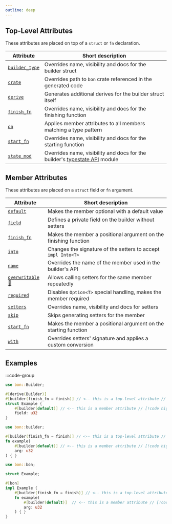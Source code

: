 ```yaml
---
outline: deep
---
```


## Top-Level Attributes

These attributes are placed on top of a `struct` or `fn` declaration.

| Attribute                                          | Short description                                                                                    |
| -------------------------------------------------- | ---------------------------------------------------------------------------------------------------- |
| [`builder_type`](./builder/top-level/builder_type) | Overrides name, visibility and docs for the builder struct                                           |
| [`crate`](./builder/top-level/crate)               | Overrides path to `bon` crate referenced in the generated code                                       |
| [`derive`](./builder/top-level/derive)             | Generates additional derives for the builder struct itself                                           |
| [`finish_fn`](./builder/top-level/finish_fn)       | Overrides name, visibility and docs for the finishing function                                       |
| [`on`](./builder/top-level/on)                     | Applies member attributes to all members matching a type pattern                                     |
| [`start_fn`](./builder/top-level/start_fn)         | Overrides name, visibility and docs for the starting function                                        |
| [`state_mod`](./builder/top-level/state_mod)       | Overrides name, visibility and docs for the builder's [typestate API](../guide/typestate-api) module |

## Member Attributes

These attributes are placed on a `struct` field or `fn` argument.

| Attribute                                          | Short description                                                |
| -------------------------------------------------- | ---------------------------------------------------------------- |
| [`default`](./builder/member/default)              | Makes the member optional with a default value                   |
| [`field`](./builder/member/field)                  | Defines a private field on the builder without setters           |
| [`finish_fn`](./builder/member/finish_fn)          | Makes the member a positional argument on the finishing function |
| [`into`](./builder/member/into)                    | Changes the signature of the setters to accept `impl Into<T>`    |
| [`name`](./builder/member/name)                    | Overrides the name of the member used in the builder's API       |
| [`overwritable` 🔬](./builder/member/overwritable) | Allows calling setters for the same member repeatedly            |
| [`required`](./builder/member/required)            | Disables `Option<T>` special handling, makes the member required |
| [`setters`](./builder/member/setters)              | Overrides name, visibility and docs for setters                  |
| [`skip`](./builder/member/skip)                    | Skips generating setters for the member                          |
| [`start_fn`](./builder/member/start_fn)            | Makes the member a positional argument on the starting function  |
| [`with`](./builder/member/with)                    | Overrides setters' signature and applies a custom conversion     |

## Examples

:::code-group

```rust [Struct]
use bon::Builder;

#[derive(Builder)]
#[builder(finish_fn = finish)] // <-- this is a top-level attribute // [!code highlight]
struct Example {
    #[builder(default)] // <-- this is a member attribute // [!code highlight]
    field: u32
}
```

```rust [Function]
use bon::builder;

#[builder(finish_fn = finish)] // <-- this is a top-level attribute // [!code highlight]
fn example(
    #[builder(default)] // <-- this is a member attribute // [!code highlight]
    arg: u32
) { }
```

```rust [Method]
use bon::bon;

struct Example;

#[bon]
impl Example {
    #[builder(finish_fn = finish)] // <-- this is a top-level attribute // [!code highlight]
    fn example(
        #[builder(default)]  // <-- this is a member attribute // [!code highlight]
        arg: u32
    ) { }
}
```
